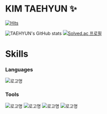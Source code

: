# KIM TAEHYUN ✨

[![Hits](https://hits.seeyoufarm.com/api/count/incr/badge.svg?url=https%3A%2F%2Fgithub.com%2Fgpigp&count_bg=%231D6A96&title_bg=%2385B8CB&icon=bilibili.svg&icon_color=%23283B42&title=2DAY&edge_flat=true)](https://github.com/gpigp)

![TAEHYUN's GitHub stats](https://github-readme-stats.vercel.app/api?username=gpigp&show_icons=true&theme=radical)
[![Solved.ac
프로필](http://mazassumnida.wtf/api/v2/generate_badge?boj=rlaxogus505)](https://solved.ac/rlaxogus505)

# Skills
### Languages
![로고명](https://img.shields.io/badge/Python-3776AB.svg?&style=for-the-badge&logo=Python&logoColor=white)

### Tools
![로고명](https://img.shields.io/badge/GitHub-181717.svg?&style=for-the-badge&logo=GitHub&logoColor=white)
![로고명](https://img.shields.io/badge/Docker-2496ED.svg?&style=for-the-badge&logo=Docker&logoColor=white)
![로고명](https://img.shields.io/badge/Jupyter-F37626.svg?&style=for-the-badge&logo=Jupyter&logoColor=white)
![로고명](https://img.shields.io/badge/PyTorch-EE4C2C.svg?&style=for-the-badge&logo=PyTorch&logoColor=white)

<!--
**gpigp/gpigp** is a ✨ _special_ ✨ repository because its `README.md` (this file) appears on your GitHub profile.

Here are some ideas to get you started:

- 🔭 I’m currently working on ...
- 🌱 I’m currently learning ...
- 👯 I’m looking to collaborate on ...
- 🤔 I’m looking for help with ...
- 💬 Ask me about ...
- 📫 How to reach me: ...
- 😄 Pronouns: ...
- ⚡ Fun fact: ...
-->
